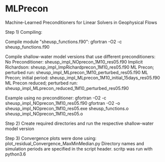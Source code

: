 # MLPrecon
Machine-Learned Preconditioners for Linear Solvers in Geophysical Flows


Step 1)
Compiling:

Compile module "sheusp_functions.f90":
gfortran -O2 -c sheusp_functions.f90

Compile shallow-water model versions that use different preconditioners:
No Preconditioner:                sheusp_impl_NOprecon_1M10_res05.f90
Implicit Richardson:              sheusp_impl_ImpRichardprecon_1M10_res05.f90
ML Precon; perturbed run:         sheusp_impl_MLprecon_1M10_perturbed_res05.f90
ML Precon; initial period:        sheusp_impl_MLprecon_1M10_initial_15days_res05.f90
ML Precon reduced; perturbed run: sheusp_impl_MLprecon_reduced_1M10_perturbed_res05.f90

Example using no preconditioner:
gfortran -O2 -c sheusp_impl_NOprecon_1M10_res05.f90
gfortran -O2 -o sheusp_impl_NOprecon_1M10_res05.exe sheusp_functions.o sheusp_impl_NOprecon_1M10_res05.o


Step 2)
Create required directories and run the respective shallow-water model version


Step 3)
Convergence plots were done using:
plot_residual_Convergence_MaxMinMedian.py
Directory names and simulation periods are specified in the script header.
scritp was run with python3.6
